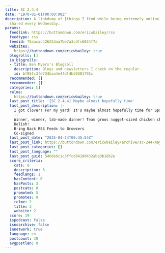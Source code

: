 ```yaml
---
title: SC 2.4.4
date: "1970-01-01T00:00:00Z"
description: A linkdump of [things I find while being extremely online](https://buttondown.email/ericwbailey/archive/).
  Shared every Wednesday.
params:
  feedlink: https://buttondown.com/ericwbailey/rss
  feedtype: rss
  feedid: 75aacac42622daa7be7a3cdfc6024f7a
  websites:
    https://buttondown.com/ericwbailey: true
  blogrolls: []
  in_blogrolls:
  - title: Ben Myers's Blogroll
    description: Blogs and newsletters I check on the regular.
    id: bf95fc3fe734baa4e4fdf4b50381791c
  recommended: []
  recommender: []
  categories: []
  relme:
    https://buttondown.com/ericwbailey: true
  last_post_title: '[SC 2.4.4] Maybe almost hopefully time'
  last_post_description: |-
    I got clover! For my yard! It's maybe almost hopefully time for Spring!
    --
    Winner, winner, lab-made dinner! Team grows nugget-sized chicken chunk
    Delish!
    Bring Back RSS Feeds to Browsers
    Co-signed
  last_post_date: "2025-04-24T00:45:54Z"
  last_post_link: https://buttondown.com/ericwbailey/archive/sc-244-maybe-almost-hopefully-time/
  last_post_categories: []
  last_post_language: ""
  last_post_guid: 546de6c1c3ffcd8419d432aba3b1db2e
  score_criteria:
    cats: 0
    description: 3
    feedlangs: 1
    hasContent: 0
    hasPosts: 3
    postcats: 0
    promoted: 5
    promotes: 0
    relme: 2
    title: 3
    website: 2
  score: 19
  ispodcast: false
  isnoarchive: false
  innetwork: true
  language: en
  postcount: 30
  avgpostlen: 0
---
```

